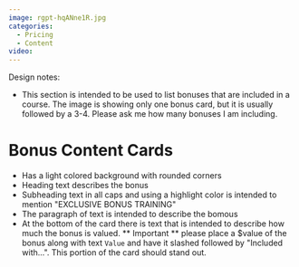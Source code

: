 ```yaml
---
image: rgpt-hqANne1R.jpg
categories:
  - Pricing
  - Content
video:
---
```

Design notes:
* This section is intended to be used to list bonuses that are included in a course. The image is showing only one bonus card, but it is usually followed by a 3-4. Please ask me how many bonuses I am including.

# Bonus Content Cards
* Has a light colored background with rounded corners
* Heading text describes the bonus
* Subheading text in all caps and using a highlight color is intended to mention "EXCLUSIVE BONUS TRAINING"
* The paragraph of text is intended to describe the bomous
* At the bottom of the card there is text that is intended to describe how much the bonus is valued. ** Important ** please place a $value of the bonus along with text `Value` and have it slashed followed by "Included with...". This portion of the card should stand out.